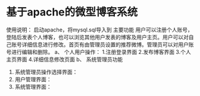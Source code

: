 # 基于apache的微型博客系统
使用说明：
启动apache，将mysql.sql导入到
主要功能
  用户可以注册个人账号，登陆后发表个人博客，也可以浏览其他用户发表的博客及用户主页。用户可以对自己账号详细信息进行修改。首页有由管理员设置的推荐微博。管理员可以对用户账号进行编辑和删除。
a、	个人用户操作：
1.注册登录界面
2.发布博客界面
3.个人主页界面
4.详细信息修改页面 
b、	系统管理员功能
1.	系统管理员操作选择界面：
2.	用户管理界面：
3.	系统管理界面：
   
